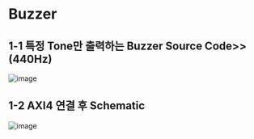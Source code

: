 # Buzzer 

## 1-1 특정 Tone만 출력하는 Buzzer Source Code>> (440Hz)

![image](https://user-images.githubusercontent.com/109562373/197368493-85102fd1-3194-467a-80ec-6e5b1681424d.png)


## 1-2 AXI4 연결 후 Schematic

![image](https://user-images.githubusercontent.com/109562373/199179731-866a8f39-5b9b-4024-9492-f9632c0c8b23.png)

